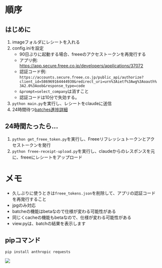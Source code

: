 # 順序
## はじめに
1. imageフォルダにレシートを入れる
1. config.iniを設定
    - 90日ぶりに起動する場合、freeeのアクセストークンを再発行する
    - アプリ例: https://app.secure.freee.co.jp/developers/applications/37072
    - 認証コード例: `https://accounts.secure.freee.co.jp/public_api/authorize?client_id=586969164444930&redirect_uri=urn%3Aietf%3Awg%3Aoauth%3A2.0%3Aoob&response_type=code`
    - `&prompt=select_company`は消すこと
    - 認証コードは10分で失効する。
1. `python main.py`を実行し、レシートをclaudeに送信
1. 24時間待つ[batches進捗詳細](https://console.anthropic.com/settings/workspaces/default/batches)

## 24時間たったら...
1. `python get_freee_token.py`を実行し、Freeeリフレッシュトークンとアクセストークンを発行
1. `python freee-receipt-upload.py`を実行し、claudeからのレスポンスを元に、freeeにレシートをアップロード


# メモ
- 久しぶりに使うときは`freee_tokens.json`を削除して、アプリの認証コードを再発行すること
- jpgのみ対応
- batcheの機能はbetaなので仕様が変わる可能性がある
- 同じくcacheの機能もbetaなので、仕様が変わる可能性がある
- view.pyは、batchの結果を表示します

## pipコマンド
```sh
pip install anthropic requests
```

[![](https://mermaid.ink/img/pako:eNpVks9u00AQxl_F2nNLJcQpB6S0TlIHIVWCE3YPi72JjWI7MrYQSiJ1dwVNqFoi_rQqHKAhAtJSOLQIEaA8zGCXvAXr9TaiPqw8s79vdubTdJAdOgSVUKMVPrBdHMXabd0KNPGVTc_HTbIE_CWwCfAj4BtAP9fXajJzAGwskunT3fRsb11bXLyuLXeAvwD2BdiPHGdfc4RNz0fTv4fbvaLqck520_EHoNtA94HuANtK356mw35XWzGBH8516eb78-Hj9f91MzrJjt_Nia6mC8UQOAdODR3Ys0utDcULR-l4kL0-VVVWZJ9qQF0GFfMujm2XOJfnFO2f5NPwn0pakXTVLAexG4Vtz9bKa4bgZhv0z-8DBVUlVDOvXsv22Wz3eXr2KJu8UZfFWZPIqlmNCCHARsov9h14X7yWh_xEuVooVqXCuOhzCegWsIGhX7nXbmZPfqWbUwUaEqyr0vkII2nNHvDjvDQfKLAuwRvCu0_AvsmrPtCPwF9J5xQs7FTDoQXkk8jHniM2pZPXsFDsEp9YqCR-HdLASSu2kBX0BIqTOLz1MLBRKY4SsoCiMGm6qNTArfsiStoOjonu4WaE_Xm2jYM7YehfSAqo4nhxGM0ZIsObxb7Kte39A4WIRDU?type=png)](https://mermaid-js.github.io/mermaid-live-editor/edit#pako:eNpVks9u00AQxl_F2nNLJcQpB6S0TlIHIVWCE3YPi72JjWI7MrYQSiJ1dwVNqFoi_rQqHKAhAtJSOLQIEaA8zGCXvAXr9TaiPqw8s79vdubTdJAdOgSVUKMVPrBdHMXabd0KNPGVTc_HTbIE_CWwCfAj4BtAP9fXajJzAGwskunT3fRsb11bXLyuLXeAvwD2BdiPHGdfc4RNz0fTv4fbvaLqck520_EHoNtA94HuANtK356mw35XWzGBH8516eb78-Hj9f91MzrJjt_Nia6mC8UQOAdODR3Ys0utDcULR-l4kL0-VVVWZJ9qQF0GFfMujm2XOJfnFO2f5NPwn0pakXTVLAexG4Vtz9bKa4bgZhv0z-8DBVUlVDOvXsv22Wz3eXr2KJu8UZfFWZPIqlmNCCHARsov9h14X7yWh_xEuVooVqXCuOhzCegWsIGhX7nXbmZPfqWbUwUaEqyr0vkII2nNHvDjvDQfKLAuwRvCu0_AvsmrPtCPwF9J5xQs7FTDoQXkk8jHniM2pZPXsFDsEp9YqCR-HdLASSu2kBX0BIqTOLz1MLBRKY4SsoCiMGm6qNTArfsiStoOjonu4WaE_Xm2jYM7YehfSAqo4nhxGM0ZIsObxb7Kte39A4WIRDU)